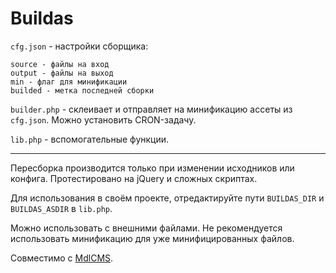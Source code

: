 # Buildas

```cfg.json``` - настройки сборщика:
    
    source - файлы на вход
    output - файлы на выход
    min - флаг для минификации
    builded - метка последней сборки

```builder.php``` - склеивает и отправляет на минификацию ассеты из ```cfg.json```. Можно установить CRON-задачу.

```lib.php``` - вспомогательные функции.

----

Пересборка производится только при изменении исходников или конфига. Протестировано на jQuery и сложных скриптах.

Для использования в своём проекте, отредактируйте пути ```BUILDAS_DIR``` и ```BUILDAS_ASDIR``` в ```lib.php```.

Можно использовать с внешними файлами. Не рекомендуется использовать минификацию для уже минифицированных файлов.

Совместимо с [MdlCMS](https://github.com/SeibelStan/mdlcms).